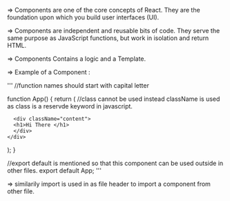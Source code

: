 => Components are one of the core concepts of React. They are the foundation upon which you build user interfaces (UI).

=> Components are independent and reusable bits of code. They serve the same purpose as JavaScript functions, but work in isolation and return HTML.

=> Components Contains a logic and a Template.

=> Example of a Component : 

'''
//function names should start with capital letter

function App() {
  return (
    //class cannot be used instead className is used as class is a reservde keyword in javascript.
    <div className="App">

      <div className="content">
      <h1>Hi There </h1>
      </div>
    </div>
  );
}

//export default is mentioned so that this component can be used outside in other files.
export default App;
'''

=> similarily import is used in as file header to import a component from other file.
